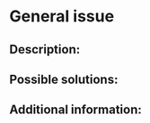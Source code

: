 # General issue

## Description:

<!-- (REQUIRED) What is the issue/current behavior? -->

## Possible solutions:

<!-- (OPTIONAL) What would a solution for this issue look like? -->

## Additional information:

<!-- (OPTIONAL) What other information can you provide about this issue? -->

<!--
Thank you for taking the time to report this issue!
GitHub Issues should only be created for problems/topics related to this project's codebase.

Before submitting this issue, please make sure you are complying with our Code of Conduct:
https://github.com/magento/devdocs/blob/master/.github/CODE_OF_CONDUCT.md

Issues that neither comply with our Code of Conduct or do not contain enough information may be closed at the maintainers' discretion.

Feel free to remove this section before creating this issue.
-->
